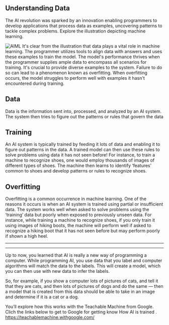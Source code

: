 ## Understanding Data
  The AI revolution was sparked by an innovation enabling programmers to develop applications that process data as examples,
 uncovering patterns to tackle complex problems. Explore the illustration depicting machine learning.
 
![AIML](https://github.com/Tahir-Dars/AI_ML-Notes-/assets/150343129/3914b4ef-5e6e-4299-9af0-f180787f2f38)
It's clear from the illustration that data plays a vital role in machine learning. The programmer utilizes tools to align 
data with answers and uses these examples to train the model. The model's performance thrives when the programmer supplies
 ample data to encompass all scenarios for training. It's crucial to provide diverse examples to the system. Failure to do
 so can lead to a phenomenon known as overfitting. When overfitting occurs, the model struggles to perform well with examples 
it hasn't encountered during training.
## Data
Data is the information sent into, processed, and analyzed by an AI system. The system then tries to figure out the patterns 
or rules that govern the data
## Training
 An AI system is typically trained by feeding it lots of data and enabling it to figure out patterns in the data. A trained 
 model can then use these rules to solve problems using data it has not seen before! For instance, to train a machine to 
 recognize shoes, one would employ thousands of images of different types of shoes. The machine then learns to identify ‘features’ 
 common to shoes and develop patterns or rules to recognize shoes. 
## Overfitting
Overfitting is a common occurrence in machine learning. One of the reasons it occurs is when an AI system is trained using partial
or insufficient data. The system works well when asked to solve problems using the ‘training’ data but poorly when exposed to
previously unseen data. For instance, while training a machine to recognize shoes, if you only train it using images of hiking boots,
the machine will perform well if asked to recognize a hiking boot that it has not seen before but may perform poorly if shown a high heel.
__________
__________



Up to now, you learned that AI is really a new way of programming a computer. While programming AI, you use data that you label and computer algorithms will match the data to the labels. This will create a model, which you can then use with new data to infer the labels.

So, for example, if you show a computer lots of pictures of cats, and tell it that they are cats, and then lots of pictures of dogs and do the same — then a model that is created from this data should be able to take in an image and determine if it is a cat or a dog. 

You’ll explore how this works with the Teachable Machine from Google.
Clich the links below to get to Google for getting know How AI is trained . 
https://teachablemachine.withgoogle.com/
